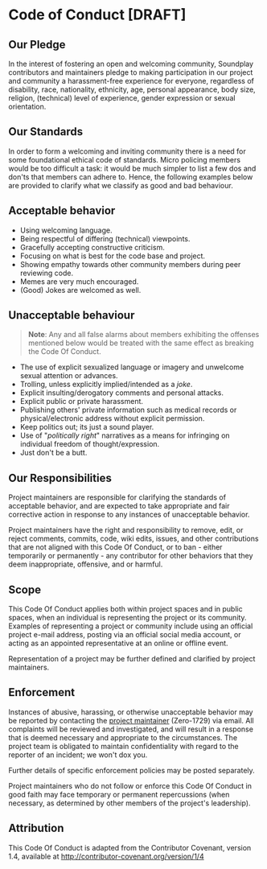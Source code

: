 # Code of Conduct [DRAFT]

## Our Pledge

In the interest of fostering an open and welcoming community, Soundplay contributors and maintainers pledge to making participation in our project and community a harassment-free experience for everyone, regardless of disability, race, nationality, ethnicity, age, personal appearance, body size, religion, (technical) level of experience, gender expression or sexual orientation.

## Our Standards

In order to form a welcoming and inviting community there is a need for some foundational ethical code of standards. Micro policing members would be too difficult a task: it would be much simpler to list a few dos and don'ts that members can adhere to. Hence, the following examples below are provided to clarify what we classify as good and bad behaviour.

## Acceptable behavior

- Using welcoming language.
- Being respectful of differing (technical) viewpoints.
- Gracefully accepting constructive criticism.
- Focusing on what is best for the code base  and project.
- Showing empathy towards other community members during peer reviewing code.
- Memes are very much encouraged.
- (Good) Jokes are welcomed as well.

## Unacceptable behaviour

> **Note**: Any and all false alarms about members exhibiting the offenses mentioned below would be treated with the same effect as breaking the Code Of Conduct.

- The use of explicit sexualized language or imagery and unwelcome sexual attention or advances.
- Trolling, unless explicitly implied/intended as a *joke*.
- Explicit insulting/derogatory comments and personal attacks.
- Explicit public or private harassment.
- Publishing others' private information such as medical records or physical/electronic address without explicit permission.
- Keep politics out; its just a sound player.
- Use of "*politically right*" narratives as a means for infringing on individual freedom of thought/expression.
- Just don't be a butt.

## Our Responsibilities

Project maintainers are responsible for clarifying the standards of acceptable behavior, and are expected to take appropriate and fair corrective action in response to any instances of unacceptable behavior.

Project maintainers have the right and responsibility to remove, edit, or reject comments, commits, code, wiki edits, issues, and other contributions that are not aligned with this Code Of Conduct, or to ban - either temporarily or permanently - any contributor for other behaviors that they deem inappropriate, offensive, and or harmful.

## Scope

This Code Of Conduct applies both within project spaces and in public spaces, when an individual is representing the project or its community. Examples of representing a project or community include using an official project e-mail address, posting via an official social media account, or acting as an appointed representative at an online or offline event.

Representation of a project may be further defined and clarified by project maintainers.

## Enforcement

Instances of abusive, harassing, or otherwise unacceptable behavior may be reported by contacting the [project maintainer](mailto:zero1729@protonmail.com) (Zero-1729) via email. All complaints will be reviewed and investigated, and will result in a response that is deemed necessary and appropriate to the circumstances. The project team is obligated to maintain confidentiality with regard to the reporter of an incident; we won't dox you.

Further details of specific enforcement policies may be posted separately.

Project maintainers who do not follow or enforce this Code Of Conduct in good faith may face temporary or permanent repercussions (when necessary, as determined by other members of the project's leadership).

## Attribution

This Code Of Conduct is adapted from the Contributor Covenant, version 1.4, available at http://contributor-covenant.org/version/1/4
